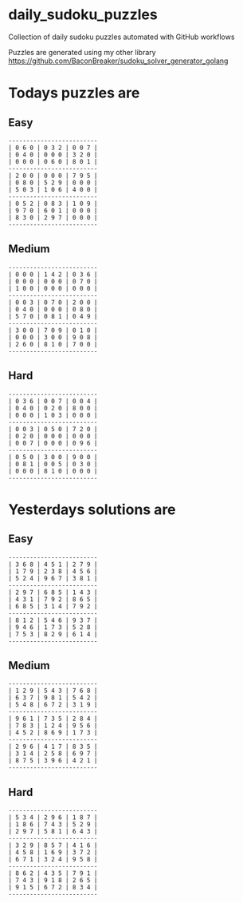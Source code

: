 
# daily_sudoku_puzzles 

Collection of daily sudoku puzzles automated with GitHub workflows 

Puzzles are generated using my other library https://github.com/BaconBreaker/sudoku_solver_generator_golang 
 

# Todays puzzles are 

## Easy 

```
-------------------------
| 0 6 0 | 0 3 2 | 0 0 7 | 
| 0 4 0 | 0 0 0 | 3 2 0 | 
| 0 0 0 | 0 6 0 | 8 0 1 | 
-------------------------
| 2 0 0 | 0 0 0 | 7 9 5 | 
| 0 8 0 | 5 2 9 | 0 0 0 | 
| 5 0 3 | 1 0 6 | 4 0 0 | 
-------------------------
| 0 5 2 | 0 8 3 | 1 0 9 | 
| 9 7 0 | 6 0 1 | 0 0 0 | 
| 8 3 0 | 2 9 7 | 0 0 0 | 
-------------------------
```
## Medium 

```
-------------------------
| 0 0 0 | 1 4 2 | 0 3 6 | 
| 0 0 0 | 0 0 0 | 0 7 0 | 
| 1 0 0 | 0 0 0 | 0 0 0 | 
-------------------------
| 0 0 3 | 0 7 0 | 2 0 0 | 
| 0 4 0 | 0 0 0 | 0 8 0 | 
| 5 7 0 | 0 8 1 | 0 4 9 | 
-------------------------
| 3 0 0 | 7 0 9 | 0 1 0 | 
| 0 0 0 | 3 0 0 | 9 0 8 | 
| 2 6 0 | 8 1 0 | 7 0 0 | 
-------------------------
```
## Hard 

```
-------------------------
| 0 3 6 | 0 0 7 | 0 0 4 | 
| 0 4 0 | 0 2 0 | 8 0 0 | 
| 0 0 0 | 1 0 3 | 0 0 0 | 
-------------------------
| 0 0 3 | 0 5 0 | 7 2 0 | 
| 0 2 0 | 0 0 0 | 0 0 0 | 
| 0 0 7 | 0 0 0 | 0 9 6 | 
-------------------------
| 0 5 0 | 3 0 0 | 9 0 0 | 
| 0 8 1 | 0 0 5 | 0 3 0 | 
| 0 0 0 | 8 1 0 | 0 0 0 | 
-------------------------
```
# Yesterdays solutions are 

## Easy 

```
-------------------------
| 3 6 8 | 4 5 1 | 2 7 9 | 
| 1 7 9 | 2 3 8 | 4 5 6 | 
| 5 2 4 | 9 6 7 | 3 8 1 | 
-------------------------
| 2 9 7 | 6 8 5 | 1 4 3 | 
| 4 3 1 | 7 9 2 | 8 6 5 | 
| 6 8 5 | 3 1 4 | 7 9 2 | 
-------------------------
| 8 1 2 | 5 4 6 | 9 3 7 | 
| 9 4 6 | 1 7 3 | 5 2 8 | 
| 7 5 3 | 8 2 9 | 6 1 4 | 
-------------------------
```
## Medium 

```
-------------------------
| 1 2 9 | 5 4 3 | 7 6 8 | 
| 6 3 7 | 9 8 1 | 5 4 2 | 
| 5 4 8 | 6 7 2 | 3 1 9 | 
-------------------------
| 9 6 1 | 7 3 5 | 2 8 4 | 
| 7 8 3 | 1 2 4 | 9 5 6 | 
| 4 5 2 | 8 6 9 | 1 7 3 | 
-------------------------
| 2 9 6 | 4 1 7 | 8 3 5 | 
| 3 1 4 | 2 5 8 | 6 9 7 | 
| 8 7 5 | 3 9 6 | 4 2 1 | 
-------------------------
```
## Hard 

```
-------------------------
| 5 3 4 | 2 9 6 | 1 8 7 | 
| 1 8 6 | 7 4 3 | 5 2 9 | 
| 2 9 7 | 5 8 1 | 6 4 3 | 
-------------------------
| 3 2 9 | 8 5 7 | 4 1 6 | 
| 4 5 8 | 1 6 9 | 3 7 2 | 
| 6 7 1 | 3 2 4 | 9 5 8 | 
-------------------------
| 8 6 2 | 4 3 5 | 7 9 1 | 
| 7 4 3 | 9 1 8 | 2 6 5 | 
| 9 1 5 | 6 7 2 | 8 3 4 | 
-------------------------
```
